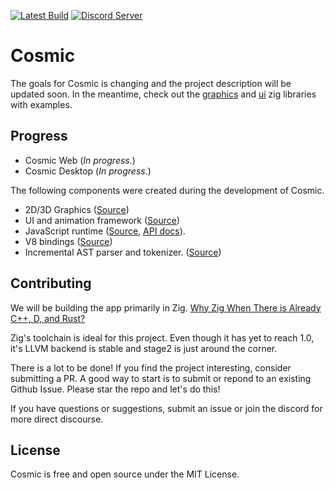 [![Latest Build](https://github.com/fubark/cosmic/actions/workflows/latest-build.yml/badge.svg)](https://github.com/fubark/cosmic/actions/workflows/latest-build.yml)
[![Discord Server](https://img.shields.io/discord/828041790711136274.svg?color=7289da&label=Discord&logo=discord&style=flat-square)](https://discord.gg/YF82GYvBxQ)

# Cosmic

The goals for Cosmic is changing and the project description will be updated soon. In the meantime, check out the [graphics](https://github.com/fubark/cosmic/tree/master/graphics) and [ui](https://github.com/fubark/cosmic/tree/master/ui) zig libraries with examples.

## Progress
- Cosmic Web (*In progress.*)
- Cosmic Desktop (*In progress.*)

The following components were created during the development of Cosmic.
- 2D/3D Graphics ([Source](https://github.com/fubark/cosmic/tree/master/graphics))
- UI and animation framework ([Source](https://github.com/fubark/cosmic/tree/master/ui))
- JavaScript runtime ([Source](https://github.com/fubark/cosmic/tree/master/runtime), [API docs](https://cosmic-js.com/docs)).
- V8 bindings ([Source](https://github.com/fubark/zig-v8))
- Incremental AST parser and tokenizer. ([Source](https://github.com/fubark/cosmic/tree/master/parser))

## Contributing
We will be building the app primarily in Zig.
[Why Zig When There is Already C++, D, and Rust?](https://ziglang.org/learn/why_zig_rust_d_cpp)

Zig's toolchain is ideal for this project. Even though it has yet to reach 1.0, it's LLVM backend is stable and stage2 is just around the corner.

There is a lot to be done! If you find the project interesting, consider submitting a PR. A good way to start is to submit or repond to an existing Github Issue. Please star the repo and let's do this!

If you have questions or suggestions, submit an issue or join the discord for more direct discourse.

## License

Cosmic is free and open source under the MIT License.
